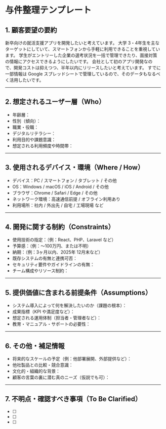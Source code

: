 # 与件整理テンプレート

## 1. 顧客要望の要約
新卒向けの就活支援アプリを開発したいと考えています。
大学 3・4年生を主なターゲットにしていて、スマートフォンから手軽に利用できることを重視しています。
学生がエントリーした企業の選考状況を一括で管理できたり、面接対策の情報にアクセスできるようにしたいです。
会社として初のアプリ開発なので、開発コストは抑えつつ、半年以内にリリースしたいと考えています。
すでに一部情報は Google スプレッドシートで管理しているので、そのデータもなるべく活用したいです。

---

## 2. 想定されるユーザー層（Who）
- 年齢層：
- 性別（傾向）：
- 職業・役職：
- デジタルリテラシー：
- 利用目的や課題意識：
- 想定される利用頻度や時間帯：

---

## 3. 使用されるデバイス・環境（Where / How）
- デバイス：PC / スマートフォン / タブレット / その他
- OS：Windows / macOS / iOS / Android / その他
- ブラウザ：Chrome / Safari / Edge / その他
- ネットワーク環境：高速通信前提 / オフライン利用あり
- 利用場所：社内 / 外出先 / 自宅 / 工場現場 など

---

## 4. 開発に関する制約（Constraints）
- 使用技術の指定：（例：React、PHP、Laravel など）
- 予算感：（例：〜100万円、または不明）
- 納期：（例：3ヶ月以内、2025年 12月末など）
- 既存システムの有無と連携可否：
- セキュリティ要件やガイドラインの有無：
- チーム構成やリソース制約：

---

## 5. 提供価値に含まれる前提条件（Assumptions）
- システム導入によって何を解決したいのか（課題の根本）：
- 成果指標（KPI や満足度など）：
- 想定される運用体制（担当者・管理者など）：
- 教育・マニュアル・サポートの必要性：

---

## 6. その他・補足情報
- 将来的なスケールの予定（例：他部署展開、外部提供など）：
- 他社製品との比較・競合意識：
- 文化的・組織的な背景：
- 顧客の言葉の裏に潜む真のニーズ（仮説でも可）：

---

## 7. 不明点・確認すべき事項（To Be Clarified）
- [ ] 
- [ ] 
- [ ] 
